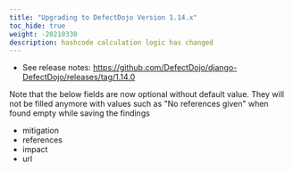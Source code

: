 ```yaml
---
title: "Upgrading to DefectDojo Version 1.14.x"
toc_hide: true
weight: -20210330
description: hashcode calculation logic has changed
---
```

- See release notes: https://github.com/DefectDojo/django-DefectDojo/releases/tag/1.14.0

Note that the below fields are now optional without default value. They will not be filled anymore with values such as "No references given" when found empty while saving the findings
- mitigation
- references
- impact
- url



